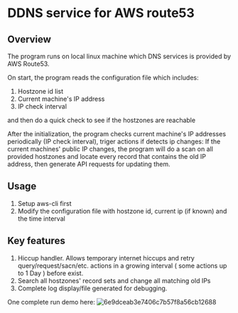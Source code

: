 # DDNS service for AWS route53
## Overview
The program runs on local linux machine which DNS services is provided by AWS Route53.

On start, the program reads the configuration file which includes:
  1. Hostzone id list
  2. Current machine's IP address
  3. IP check interval
  
and then do a quick check to see if the hostzones are reachable

After the initialization, the program checks current machine's IP addresses periodically (IP check interval), triger actions if detects ip changes: 
If the current machines' public IP changes, the program will do a scan on all provided hostzones and locate every record that contains the old IP address, then generate API requests for updating them.
## Usage
1. Setup aws-cli first
2. Modify the configuration file with hostzone id, current ip (if known) and the time interval
## Key features
1. Hiccup handler. Allows temporary internet hiccups and retry query/request/sacn/etc. actions in a growing interval ( some actions up to 1 Day ) before exist.
2. Search all hostzones' record sets and change all matching old IPs
3. Complete log display/file generated for debugging.

One complete run demo here:
![6e9dceab3e7406c7b57f8a56cb12688](https://user-images.githubusercontent.com/49338791/205207687-3f9a8dc2-e9d2-4f88-86ce-f3b8fc4f4953.png)
